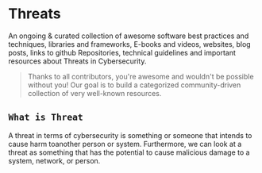 # Threats

An ongoing & curated collection of awesome software best practices and techniques, libraries and frameworks, E-books and videos, websites, blog posts, links to github Repositories, technical guidelines and important resources about Threats in Cybersecurity.
> Thanks to all contributors, you're awesome and wouldn't be possible without you! Our goal is to build a categorized community-driven collection of very well-known resources.

## `What is Threat`
A threat in terms of cybersecurity is something or someone that intends to cause harm toanother person or system. Furthermore, we can look at a threat as something that has the potential to cause malicious damage to a system, network, or person.
